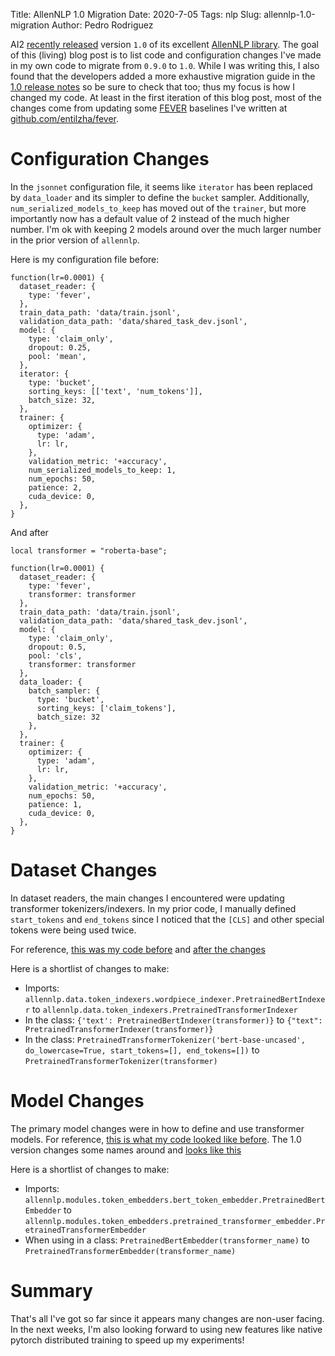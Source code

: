 Title: AllenNLP 1.0 Migration
Date: 2020-7-05
Tags: nlp
Slug: allennlp-1.0-migration
Author: Pedro Rodriguez

AI2 [recently released](https://medium.com/ai2-blog/allennlp-1-0-df0327445509) version `1.0` of its excellent [AllenNLP library](https://allennlp.org/).
The goal of this (living) blog post is to list code and configuration changes I've made in my own code to migrate from `0.9.0` to `1.0`.
While I was writing this, I also found that the developers added a more exhaustive migration guide in the [1.0 release notes](https://github.com/allenai/allennlp/releases/tag/v1.0.0) so be sure to check that too; thus my focus is how I changed my code.
At least in the first iteration of this blog post, most of the changes come from updating some [FEVER](https://fever.ai/) baselines I've written at [github.com/entilzha/fever](https://github.com/EntilZha/fever).

# Configuration Changes

In the `jsonnet` configuration file, it seems like `iterator` has been replaced by `data_loader` and its simpler to define the `bucket` sampler.
Additionally, `num_serialized_models_to_keep` has moved out of the `trainer`, but more importantly now has a default value of 2 instead of the much higher number.
I'm ok with keeping 2 models around over the much larger number in the prior version of `allennlp`.

Here is my configuration file before:

```jsonnet
function(lr=0.0001) {
  dataset_reader: {
    type: 'fever',
  },
  train_data_path: 'data/train.jsonl',
  validation_data_path: 'data/shared_task_dev.jsonl',
  model: {
    type: 'claim_only',
    dropout: 0.25,
    pool: 'mean',
  },
  iterator: {
    type: 'bucket',
    sorting_keys: [['text', 'num_tokens']],
    batch_size: 32,
  },
  trainer: {
    optimizer: {
      type: 'adam',
      lr: lr,
    },
    validation_metric: '+accuracy',
    num_serialized_models_to_keep: 1,
    num_epochs: 50,
    patience: 2,
    cuda_device: 0,
  },
}
```

And after

```jsonnet
local transformer = "roberta-base";

function(lr=0.0001) {
  dataset_reader: {
    type: 'fever',
    transformer: transformer
  },
  train_data_path: 'data/train.jsonl',
  validation_data_path: 'data/shared_task_dev.jsonl',
  model: {
    type: 'claim_only',
    dropout: 0.5,
    pool: 'cls',
    transformer: transformer
  },
  data_loader: {
    batch_sampler: {
      type: 'bucket',
      sorting_keys: ['claim_tokens'],
      batch_size: 32
    },
  },
  trainer: {
    optimizer: {
      type: 'adam',
      lr: lr,
    },
    validation_metric: '+accuracy',
    num_epochs: 50,
    patience: 1,
    cuda_device: 0,
  },
}
```

# Dataset Changes

In dataset readers, the main changes I encountered were updating transformer tokenizers/indexers.
In my prior code, I manually defined `start_tokens` and `end_tokens` since I noticed that the `[CLS]` and other special tokens were being used twice.

For reference, [this was my code before](https://github.com/EntilZha/fever/blob/73776fceaad1085bf4150caa4dfaa7e2c2538abb/src/snif/dataset.py) and [after the changes](https://github.com/EntilZha/fever/blob/3d34efa7b7cfe20581d06fb493ef1d2b56a1ba07/serene/dataset.py)

Here is a shortlist of changes to make:

* Imports: `allennlp.data.token_indexers.wordpiece_indexer.PretrainedBertIndexer` to `allennlp.data.token_indexers.PretrainedTransformerIndexer`
* In the class: `{'text': PretrainedBertIndexer(transformer)}` to `{"text": PretrainedTransformerIndexer(transformer)}`
* In the class: `PretrainedTransformerTokenizer('bert-base-uncased', do_lowercase=True, start_tokens=[], end_tokens=[])` to `PretrainedTransformerTokenizer(transformer)`

# Model Changes

The primary model changes were in how to define and use transformer models.
For reference, [this is what my code looked like before](https://github.com/EntilZha/fever/blob/73776fceaad1085bf4150caa4dfaa7e2c2538abb/src/snif/model.py).
The 1.0 version changes some names around and [looks like this](https://github.com/EntilZha/fever/blob/3d34efa7b7cfe20581d06fb493ef1d2b56a1ba07/serene/model.py)

Here is a shortlist of changes to make:

* Imports: `allennlp.modules.token_embedders.bert_token_embedder.PretrainedBertEmbedder` to `allennlp.modules.token_embedders.pretrained_transformer_embedder.PretrainedTransformerEmbedder`
* When using in a class: `PretrainedBertEmbedder(transformer_name)` to `PretrainedTransformerEmbedder(transformer_name)`

# Summary

That's all I've got so far since it appears many changes are non-user facing.
In the next weeks, I'm also looking forward to using new features like native pytorch distributed training to speed up my experiments!